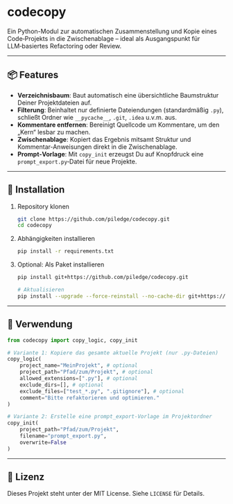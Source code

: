 # codecopy

Ein Python-Modul zur automatischen Zusammenstellung und Kopie eines Code‑Projekts in die Zwischenablage – ideal als Ausgangspunkt für LLM‑basiertes Refactoring oder Review.

---

## 📦 Features

* **Verzeichnisbaum**: Baut automatisch eine übersichtliche Baumstruktur Deiner Projektdateien auf.
* **Filterung**: Beinhaltet nur definierte Dateiendungen (standardmäßig `.py`), schließt Ordner wie `__pycache__`, `.git`, `.idea` u.v.m. aus.
* **Kommentare entfernen**: Bereinigt Quellcode um Kommentare, um den „Kern“ lesbar zu machen.
* **Zwischenablage**: Kopiert das Ergebnis mitsamt Struktur und Kommentar-Anweisungen direkt in die Zwischenablage.
* **Prompt‑Vorlage**: Mit `copy_init` erzeugst Du auf Knopfdruck eine `prompt_export.py`‑Datei für neue Projekte.

---

## 🚀 Installation

1. Repository klonen

   ```bash
   git clone https://github.com/piledge/codecopy.git
   cd codecopy
   ```
2. Abhängigkeiten installieren

   ```bash
   pip install -r requirements.txt
   ```
3. Optional: Als Paket installieren

   ```bash
   pip install git+https://github.com/piledge/codecopy.git

   # Aktualisieren
   pip install --upgrade --force-reinstall --no-cache-dir git+https://github.com/piledge/codecopy.git
   ```

---

## 🎯 Verwendung

```python
from codecopy import copy_logic, copy_init

# Variante 1: Kopiere das gesamte aktuelle Projekt (nur .py-Dateien)
copy_logic(
    project_name="MeinProjekt", # optional
    project_path="Pfad/zum/Projekt", # optional
    allowed_extensions=[".py"], # optional
    exclude_dirs=[], # optional
    exclude_files=["test_*.py", ".gitignore"], # optional
    comment="Bitte refaktorieren und optimieren."
)

# Variante 2: Erstelle eine prompt_export-Vorlage im Projektordner
copy_init(
    project_path="Pfad/zum/Projekt",
    filename="prompt_export.py",
    overwrite=False
)
```

---

## 📄 Lizenz

Dieses Projekt steht unter der MIT License. Siehe `LICENSE` für Details.
